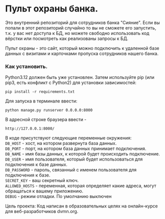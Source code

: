 # Пульт охраны банка.

Это внутренний репозиторий для сотрудников банка "Сияние". Если вы попали в этот репозиторий случайно
то вы не сможете его запустить, т.к. у вас нет доступа к БД, но можете свободно использовать
код вёрстки или посмотреть как реализованы запросы к БД.

Пульт охраны - это сайт, который можно подключить к удаленной базе данных с визитами и карточками пропуска 
сотрудников нашего банка.

### Как установить.

Python3.12 должен быть уже установлен. Затем используйте pip (или pip3, есть конфликт с Python2) для установки зависимостей:<br>
```
pip install -r requirements.txt
```


Для запуска в терминале ввести:<br>
```
python manage.py runserver 0.0.0.0:8000
```
В адресной строке браузера ввести - 
```
http://127.0.0.1:8000/
```


В коде присутствуют следующие переменные окружения:<br>
```DB_HOST``` - хост, на котором развернута база данных.<br>
```DB_PORT``` - порт, на котором база данных принимает подключения.<br>
```DB_NAME``` - имя базы данных, к которой будет происходить подключение.<br>
```DB_USER``` - имя пользователя, который будет использоваться для подключения к базе данных.<br>
```DB_PASSWORD``` - пароль, связанный с именем пользователя для подключения к базе.<br>
```SECRET_KEY``` - ваш секретный ключ.<br>
```ALLOWED_HOSTS``` - переменная, которая определяет какие адреса, могут обращаться к вашему приложению.<br>
```DEBUG``` - режим отладки. По умолчанию выключен

Цель проекта:
Код написан в образовательных целях на онлайн-курсе для веб-разработчиков dvmn.org.

